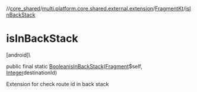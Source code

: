 //[core_shared](../../../index.md)/[multi.platform.core.shared.external.extension](../index.md)/[FragmentKt](index.md)/[isInBackStack](is-in-back-stack.md)

# isInBackStack

[android]\

public final static [Boolean](https://developer.android.com/reference/kotlin/java/lang/Boolean.html)[isInBackStack](is-in-back-stack.md)([Fragment](https://developer.android.com/reference/kotlin/androidx/fragment/app/Fragment.html)$self, [Integer](https://developer.android.com/reference/kotlin/java/lang/Integer.html)destinationId)

Extension for check route id in back stack
